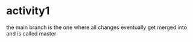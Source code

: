 # activity1
the main branch is the one where all changes eventually get merged into and is called master
